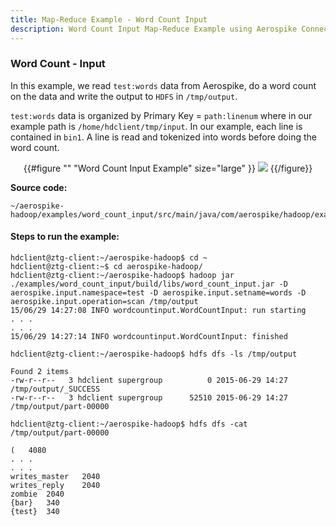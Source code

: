 ```yaml
---
title: Map-Reduce Example - Word Count Input
description: Word Count Input Map-Reduce Example using Aerospike Connector
---
```


### Word Count - Input

In this example, we read `test:words` data from Aerospike, do a word count on the data and write the output to `HDFS` in `/tmp/output`. 

`test:words` data is organized by Primary Key = `path:linenum` where in our example path is `/home/hdclient/tmp/input`. 
In our example, each line is contained in `bin1`. A line is read and tokenized into words before doing the word count.

<center>
{{#figure "" "Word Count Input Example" size="large" }}
<img src="/docs/connectors/assets/images/WordCountInputExample.png">
{{/figure}}
</center>

**Source code:**
```asciidoc
~/aerospike-hadoop/examples/word_count_input/src/main/java/com/aerospike/hadoop/examples/wordcountinput/WordCountInput.java
```
#### Steps to run the example:

```asciidoc
hdclient@ztg-client:~/aerospike-hadoop$ cd ~
hdclient@ztg-client:~$ cd aerospike-hadoop/
hdclient@ztg-client:~/aerospike-hadoop$ hadoop jar ./examples/word_count_input/build/libs/word_count_input.jar -D aerospike.input.namespace=test -D aerospike.input.setname=words -D aerospike.input.operation=scan /tmp/output
15/06/29 14:27:08 INFO wordcountinput.WordCountInput: run starting
. . .
. . .
15/06/29 14:27:14 INFO wordcountinput.WordCountInput: finished

hdclient@ztg-client:~/aerospike-hadoop$ hdfs dfs -ls /tmp/output

Found 2 items
-rw-r--r--   3 hdclient supergroup          0 2015-06-29 14:27 /tmp/output/_SUCCESS
-rw-r--r--   3 hdclient supergroup      52510 2015-06-29 14:27 /tmp/output/part-00000

hdclient@ztg-client:~/aerospike-hadoop$ hdfs dfs -cat /tmp/output/part-00000

(	4080
. . .
. . .
writes_master	2040
writes_reply	2040
zombie	2040
{bar}	340
{test}	340
```

